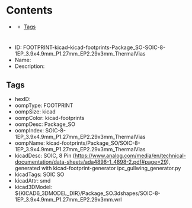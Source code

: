 



Contents
========

* [](#)
	* [Tags](#tags)

# 

- ID: FOOTPRINT-kicad-kicad-footprints-Package_SO-SOIC-8-1EP_3.9x4.9mm_P1.27mm_EP2.29x3mm_ThermalVias
- Name: 
- Description: 

## Tags

- hexID: 
- oompType: FOOTPRINT
- oompSize: kicad
- oompColor: kicad-footprints
- oompDesc: Package_SO
- oompIndex: SOIC-8-1EP_3.9x4.9mm_P1.27mm_EP2.29x3mm_ThermalVias
- oompName: kicad-footprints/Package_SO/SOIC-8-1EP_3.9x4.9mm_P1.27mm_EP2.29x3mm_ThermalVias
- kicadDesc: SOIC, 8 Pin (https://www.analog.com/media/en/technical-documentation/data-sheets/ada4898-1_4898-2.pdf#page=29), generated with kicad-footprint-generator ipc_gullwing_generator.py
- kicadTags: SOIC SO
- kicadAttr: smd
- kicad3DModel: ${KICAD6_3DMODEL_DIR}/Package_SO.3dshapes/SOIC-8-1EP_3.9x4.9mm_P1.27mm_EP2.29x3mm.wrl
